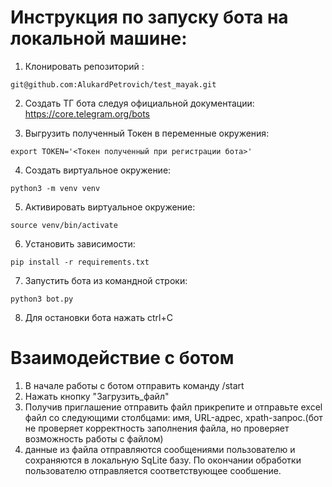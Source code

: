 
# Инструкция по запуску бота на локальной машине:

1. Клонировать репозиторий :
```
git@github.com:AlukardPetrovich/test_mayak.git
```
2. Создать ТГ бота следуя официальной документации: https://core.telegram.org/bots

3. Выгрузить полученный Токен в переменные окружения:
```
export TOKEN='<Токен полученный при регистрации бота>'
```
4. Создать виртуальное окружение:
```
python3 -m venv venv
```
5. Активировать виртуальное окружение:
```
source venv/bin/activate
```
6. Уcтановить зависимости:
```
pip install -r requirements.txt
```
7. Запустить бота из командной строки:
```
python3 bot.py
```
8. Для остановки бота нажать ctrl+C

# Взаимодействие с ботом
1. В начале работы с ботом отправить команду  /start
2. Нажать кнопку "Загрузить_файл"
3. Получив приглашение отправить файл прикрепите и отправьте excel файл со следующими столбцами: имя, URL-адрес, xpath-запрос.(бот не проверяет корректность заполнения файла, но проверяет возможность работы с файлом)
4. данные из файла отправляются сообщениями пользователю и сохраняются в локальную SqLite базу. По окончании обработки пользователю отправляется соответствующее сообшение.
